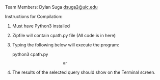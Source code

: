Team Members: Dylan Suga dsuga2@uic.edu

Instructions for Compilation:

1) Must have Python3 installed
2) Zipfile will contain cpath.py file (All code is in here)
3) Typing the following below will execute the program:
  
    python3 cpath.py <any file> <Source Vertex> <Destination Vertex> <Budget>
  
                              or
    
 
 4) The results of the selected query should show on the Terminal screen. 
